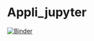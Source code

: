 # Appli_jupyter

[![Binder](https://mybinder.org/badge_logo.svg)](https://mybinder.org/v2/gh/piardito/Appli_jupyter/master?labpath=app.ipynb)

